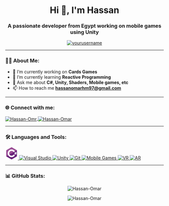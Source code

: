 <h1 align="center">Hi 👋, I'm Hassan</h1>
<h3 align="center">A passionate developer from Egypt working on mobile games using Unity</h3>

<p align="center">
  <a href="https://www.linkedin.com/in/hassan-omar-hassan/" target="blank">
    <img src="https://img.shields.io/badge/Follow_Me-LinkedIn-blue" alt="yourusername" />
  </a>
</p>

---

### 🧑‍💻 About Me:
- 🔭 I’m currently working on **Cards Games**
- 🌱 I’m currently learning **Reactive Programming** 
- 💬 Ask me about **C#, Unity, Shaders, Mobile games, etc**
- 📫 How to reach me **hassanomarhm97@gmail.com** 

---

### 🌐 Connect with me:
<p align="left">
<a href="https://www.linkedin.com/in/hassan-omar-hassan/" target="blank">
  <img align="center" src="https://raw.githubusercontent.com/rahuldkjain/github-profile-readme-generator/master/src/images/icons/Social/linked-in-alt.svg" alt="Hassan-Omr" height="30" width="40" />
</a>
<a href="https://github.com/Hassan-Omar" target="blank">
  <img align="center" src="https://raw.githubusercontent.com/rahuldkjain/github-profile-readme-generator/master/src/images/icons/Social/github.svg" alt="Hassan-Omar" height="30" width="40" />
</a> 
</p>

---

### 🛠️ Languages and Tools:
<p align="left">
  <a href="https://learn.microsoft.com/en-us/dotnet/csharp/" target="_blank">
    <img src="https://raw.githubusercontent.com/devicons/devicon/master/icons/csharp/csharp-original.svg" alt="C#" width="40" height="40" />
  </a>
  
  <!-- Visual Studio -->
  <a href="https://visualstudio.microsoft.com/" target="_blank">
    <img src="https://img.icons8.com/ios/452/visual-studio.png" alt="Visual Studio" width="40" height="40" />
  </a>

  <a href="https://unity.com/" target="_blank">
    <img src="https://cdn.worldvectorlogo.com/logos/unity-69.svg" alt="Unity" width="40" height="40" />
  </a>

  <!-- Git -->
  <a href="https://git-scm.com/" target="_blank">
    <img src="https://img.icons8.com/ios/452/git.png" alt="Git" width="40" height="40" />
  </a>

  <a href="https://developer.android.com/games" target="_blank">
    <img src="https://cdn-icons-png.flaticon.com/512/4712/4712139.png" alt="Mobile Games" width="40" height="40" />
  </a>

  <!-- Virtual Reality -->
  <a href="https://en.wikipedia.org/wiki/Virtual_reality" target="_blank">
    <img src="https://cdn-icons-png.flaticon.com/512/3642/3642454.png" alt="VR" width="40" height="40" />
  </a>

  <!-- Augmented Reality -->
  <a href="https://en.wikipedia.org/wiki/Augmented_reality" target="_blank">
    <img src="https://cdn-icons-png.flaticon.com/512/1048/1048951.png" alt="AR" width="40" height="40" />
  </a>
</p>

---

### 📊 GitHub Stats:
<p align="center">
  <img src="https://github-readme-stats.vercel.app/api?username=Hassan-Omar&show_icons=true&locale=en" alt="Hassan-Omar" />
</p>

<p align="center">
  <img src="https://github-readme-streak-stats.herokuapp.com/?user=Hassan-Omar&" alt="Hassan-Omar" />
</p>
